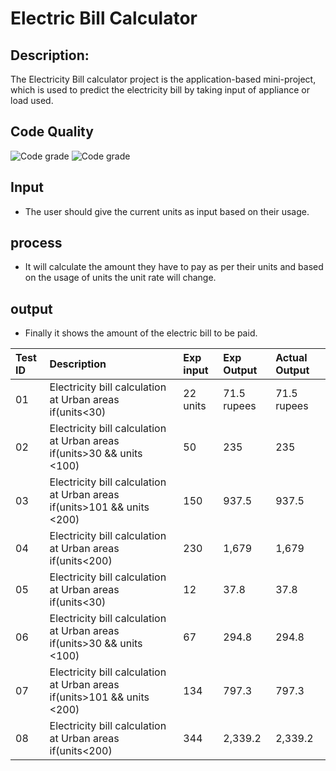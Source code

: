 # Electric Bill Calculator
## Description:
   The Electricity Bill calculator project is the application-based mini-project, which is used to
   predict the electricity bill  by taking input of appliance or load used.
                
                
## Code Quality
![Code grade](https://api.codiga.io/project/31206/score/svg)  ![Code grade](https://api.codiga.io/project/31206/status/svg)


## Input
* The user should give the current units as input based on their usage.

## process
* It will calculate the amount they have to pay as per their units and based on the usage of units the unit rate will change.

## output
* Finally it shows the amount of the electric bill to be paid.


|Test ID|Description|Exp input|Exp Output|Actual Output|
| :- | :- | :- | :- | :- |
|01|Electricity bill calculation at Urban areas if(units<30)|22 units|71.5 rupees|71.5 rupees|
|02|Electricity bill calculation at Urban areas if(units>30 && units <100)|50|235|235|
|03|Electricity bill calculation at Urban areas if(units>101 && units <200)|150|937.5|937.5|
|04|Electricity bill calculation at Urban areas if(units<200)|230|1,679|1,679|
|05|Electricity bill calculation at Urban areas if(units<30)|12|<p>37.8</p><p></p>|<p>37.8</p><p></p>|
|06|Electricity bill calculation at Urban areas if(units>30 && units <100)|67|294.8|294.8|
|07|Electricity bill calculation at Urban areas if(units>101 && units <200)|134|797.3|797.3|
|08|Electricity bill calculation at Urban areas if(units<200)|344|2,339.2|2,339.2|




